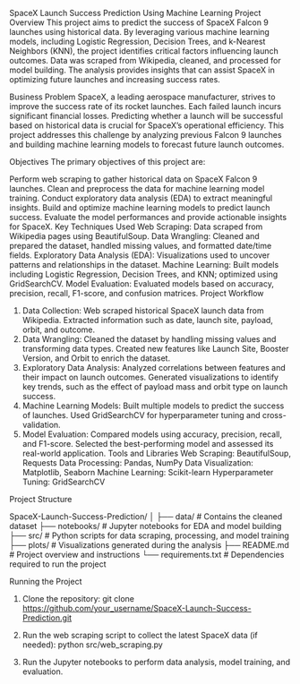 SpaceX Launch Success Prediction Using Machine Learning
Project Overview
This project aims to predict the success of SpaceX Falcon 9 launches using historical data. By leveraging various machine learning models, including Logistic Regression, Decision Trees, and k-Nearest Neighbors (KNN), the project identifies critical factors influencing launch outcomes. Data was scraped from Wikipedia, cleaned, and processed for model building. The analysis provides insights that can assist SpaceX in optimizing future launches and increasing success rates.

Business Problem
SpaceX, a leading aerospace manufacturer, strives to improve the success rate of its rocket launches. Each failed launch incurs significant financial losses. Predicting whether a launch will be successful based on historical data is crucial for SpaceX’s operational efficiency. This project addresses this challenge by analyzing previous Falcon 9 launches and building machine learning models to forecast future launch outcomes.

Objectives
The primary objectives of this project are:

Perform web scraping to gather historical data on SpaceX Falcon 9 launches.
Clean and preprocess the data for machine learning model training.
Conduct exploratory data analysis (EDA) to extract meaningful insights.
Build and optimize machine learning models to predict launch success.
Evaluate the model performances and provide actionable insights for SpaceX.
Key Techniques Used
Web Scraping: Data scraped from Wikipedia pages using BeautifulSoup.
Data Wrangling: Cleaned and prepared the dataset, handled missing values, and formatted date/time fields.
Exploratory Data Analysis (EDA): Visualizations used to uncover patterns and relationships in the dataset.
Machine Learning: Built models including Logistic Regression, Decision Trees, and KNN; optimized using GridSearchCV.
Model Evaluation: Evaluated models based on accuracy, precision, recall, F1-score, and confusion matrices.
Project Workflow
1. Data Collection:
Web scraped historical SpaceX launch data from Wikipedia.
Extracted information such as date, launch site, payload, orbit, and outcome.
2. Data Wrangling:
Cleaned the dataset by handling missing values and transforming data types.
Created new features like Launch Site, Booster Version, and Orbit to enrich the dataset.
3. Exploratory Data Analysis:
Analyzed correlations between features and their impact on launch outcomes.
Generated visualizations to identify key trends, such as the effect of payload mass and orbit type on launch success.
4. Machine Learning Models:
Built multiple models to predict the success of launches.
Used GridSearchCV for hyperparameter tuning and cross-validation.
5. Model Evaluation:
Compared models using accuracy, precision, recall, and F1-score.
Selected the best-performing model and assessed its real-world application.
Tools and Libraries
Web Scraping: BeautifulSoup, Requests
Data Processing: Pandas, NumPy
Data Visualization: Matplotlib, Seaborn
Machine Learning: Scikit-learn
Hyperparameter Tuning: GridSearchCV


Project Structure

SpaceX-Launch-Success-Prediction/
│
├── data/                   # Contains the cleaned dataset
├── notebooks/              # Jupyter notebooks for EDA and model building
├── src/                    # Python scripts for data scraping, processing, and model training
├── plots/                  # Visualizations generated during the analysis
├── README.md               # Project overview and instructions
└── requirements.txt        # Dependencies required to run the project


Running the Project

1. Clone the repository:
git clone https://github.com/your_username/SpaceX-Launch-Success-Prediction.git

2. Run the web scraping script to collect the latest SpaceX data (if needed):
python src/web_scraping.py

3. Run the Jupyter notebooks to perform data analysis, model training, and evaluation.








